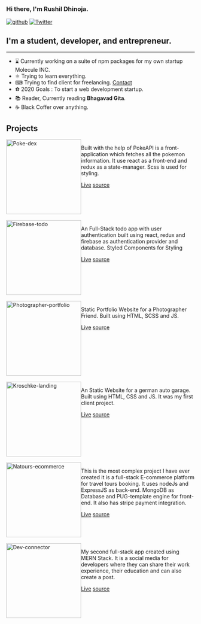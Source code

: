 <link rel='stylesheet' type='text/css' media='all' href='https://github.com/Rushil-Dhinoja/files/blob/master/main.css'/>
    
### Hi there, I'm Rushil Dhinoja.

<div class='badges' >

[![github](https://img.shields.io/github/followers/Rushil-Dhinoja?label=Follow%20Me&style=social)](https://github.com/Rushil-Dhinoja)
[![Twitter](https://img.shields.io/twitter/follow/Rushildhinoja2?label=Follow%20%40RushilDhinoja&style=social)](https://twitter.com/Rushildhinoja2)

</div>

## I'm a student, developer, and entrepreneur.

<hr/>

-   ⌛ Currently working on a suite of npm packages for my own startup Molecule INC.
-   ⚛ Trying to learn everything.
-   ⌨ Trying to find client for freelancing. <a href="mailto:mr.rushil17@gmail.com" >Contact</a>
-   ⚽ 2020 Goals : To start a web development startup.
-   📚 Reader, Currently reading **Bhagavad Gita**.
-   ☕ Black Coffer over anything.

## Projects

<div markdown='1' class='project-grid' >
<div style="margin-bottom: 1rem;
    display: flex;" >
<img style='width:200px' alt='Poke-dex' src='https://github.com/Rushil-Dhinoja/files/blob/master/live.png' />
<div class='project-item'>
<p>
    Built with the help of PokeAPI is a front-application which fetches all the pokemon information. It use react as a front-end and redux as a state-manager. Scss is used for styling.
</p>
<div>
<a href='https://pdex.netlify.app'>Live</a>
<a href='https://github.com/Rushil-Dhinoja/poke-dex' >source</a>
</div>
</div>
</div>

<div style="margin-bottom: 1rem;
    display: flex;">
<img style='width:200px' alt='Firebase-todo' src='https://github.com/Rushil-Dhinoja/files/blob/master/fbase.png' />
<div class='project-item'>
<p>
    An Full-Stack todo app with user authentication built using react, redux and firebase as authentication provider and database. Styled Components for Styling
</p>
<div>
<a href='https://fbasetodo.netlify.app'>Live</a>
<a href='https://github.com/Rushil-Dhinoja/firebase-todo' >source</a>
</div>
</div>
</div>

<div style="margin-bottom: 1rem;
    display: flex;" >
<img style='width:200px' alt='Photographer-portfolio' src='https://github.com/Rushil-Dhinoja/files/blob/master/ps.png' />
<div class='project-item'>
<p>
    Static Portfolio Website for a Photographer Friend. Built using HTML, SCSS and JS.
</p>
<div>
<a href='https://prashantsoniphotography.netlify.app'>Live</a>
<a href='https://github.com/Rushil-Dhinoja/prashant-soni-portfolio'>source</a>
</div>
</div>
</div>

<div style="margin-bottom: 1rem;
    display: flex;" >
<img style='width:200px' alt='Kroschke-landing' src='https://github.com/Rushil-Dhinoja/files/blob/master/client.png' />
<div class='project-item'>
<p>
    An Static Website for a german auto garage. Built using HTML, CSS and JS. It was my first client project.
</p>
<div>
<a href='https://kroschke.netlify.app'>Live</a>
<a href='https://github.com/Rushil-Dhinoja/KROSCHKE-International'>source</a>
</div>
</div>
</div>

<div style="margin-bottom: 1rem;
    display: flex;" >
<img style='width:200px' alt='Natours-ecommerce' src='https://github.com/Rushil-Dhinoja/files/blob/master/natours.png' />
<div class='project-item'>
<p>
    This is the most complex project I have ever created it is a full-stack E-commerce platform for travel tours booking. It uses nodeJs and ExpressJS as back-end. MongoDB as Database and PUG-template engine for front-end. It also has stripe payment integration.
</p>
<div>
<a href='https://natours-rushil.herokuapp.com/'>Live</a>
<a href='https://github.com/Rushil-Dhinoja/Natours'>source</a>
</div>
</div>
</div>

<div style="margin-bottom: 1rem;
    display: flex;" >
<img style='width:200px' alt='Dev-connector' src='https://github.com/Rushil-Dhinoja/files/blob/master/dev.png' />
<div class='project-item'>
<p>
    My second full-stack app created using MERN Stack. It is a social media for developers where they can share their work experience, their education and can also create a post.
</p>
<div>
<a href='https://safe-oasis-18625.herokuapp.com/'>Live</a>
<a href='https://github.com/Rushil-Dhinoja/dev-connector'>source</a>
</div>
</div>
</div>

</div>
